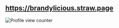 
 ## https://brandylicious.straw.page


 ![Profile view counter](https://komarev.com/ghpvc/?username=SOULLESS-SONIC&color=BB6191&label=PROFILE+VIEWS.)

